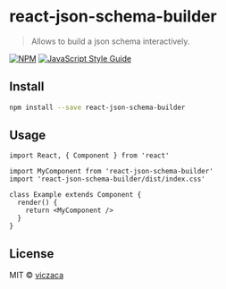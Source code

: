 # react-json-schema-builder

> Allows to build a json schema interactively.

[![NPM](https://img.shields.io/npm/v/react-json-schema-builder.svg)](https://www.npmjs.com/package/react-json-schema-builder) [![JavaScript Style Guide](https://img.shields.io/badge/code_style-standard-brightgreen.svg)](https://standardjs.com)

## Install

```bash
npm install --save react-json-schema-builder
```

## Usage

```tsx
import React, { Component } from 'react'

import MyComponent from 'react-json-schema-builder'
import 'react-json-schema-builder/dist/index.css'

class Example extends Component {
  render() {
    return <MyComponent />
  }
}
```

## License

MIT © [viczaca](https://github.com/viczaca)
